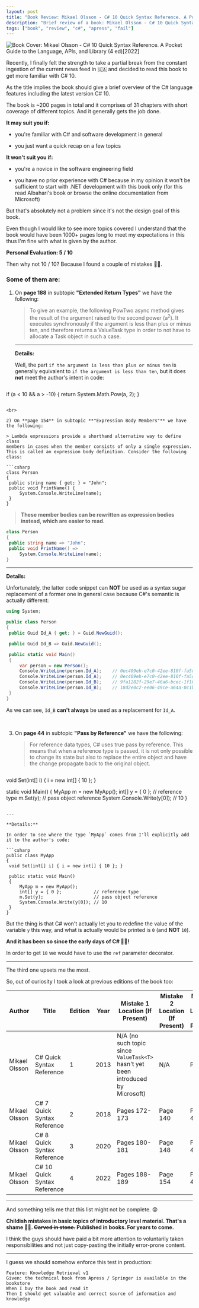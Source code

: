 ```yaml
---
layout: post
title: "Book Review: Mikael Olsson - C# 10 Quick Syntax Reference. A Pocket Guide to the Language, APIs, and Library (4 ed)[2022]"
description: "Brief review of a book: Mikael Olsson - C# 10 Quick Syntax Reference. A Pocket Guide to the Language, APIs, and Library (4 ed)[2022]. Score: 5 / 10"
tags: ["book", "review", "c#", "apress", "fail"]
---
```


![Book Cover: Mikael Olsson - C# 10 Quick Syntax Reference. A Pocket Guide to the Language, APIs, and Library (4 ed)[2022]](/content/binary/img/books/olsson-csharp-10-quick-syntax-reference-2022.jpg)

Recently, I finally felt the strength to take a partial break from the constant ingestion of the current news feed in :ukraine: and decided to read this book to get more familiar with C# 10.

As the title implies the book should give a brief overview of the C# language features including the latest version C# 10.

The book is ~200 pages in total and it comprises of 31 chapters with short coverage of different topics. And it generally gets the job done.

**It may suit you if:**

- you're familiar with C# and software development in general

- you just want a quick recap on a few topics

**It won't suit you if:**

- you're a novice in the software engineering field

- you have no prior experience with C# because in my opinion it won't be sufficient to start with .NET development with this book only (for this read Albahari's book or browse the online documentation from Microsoft)

But that's absolutely not a problem since it's not the design goal of this book.

Even though I would like to see more topics covered I understand that the book would have been 1000+ pages long to meet my expectations in this thus I'm fine with what is given by the author.

**Personal Evaluation: 5 / 10**

Then why not 10 / 10? Because I found a couple of mistakes :man_facepalming:.

### Some of them are:

1) On **page 188** in subtopic **"Extended Return Types"** we have the following:

   > To give an example, the following PowTwo async method gives
the result of the argument raised to the second power (a<sup>2</sup>). It executes
synchronously if the argument is less than plus or minus ten, and therefore
returns a ValueTask<double> type in order to not have to allocate a Task
object in such a case. 

   ---

   **Details:**

   Well, the part `if the argument is less than plus or minus ten` is generally equivalent to `if the argument is less than ten`, but it does **not** meet the author's intent in code:

   ```csharp
if (a < 10 && a > -10) {
    return System.Math.Pow(a, 2);
}
   ```

<br>

2) On **page 154** in subtopic **"Expression Body Members"** we have the following:

   > Lambda expressions provide a shorthand alternative way to define class
members in cases when the member consists of only a single expression.
This is called an expression body definition. Consider the following class:

   ```csharp
class Person
{
    public string name { get; } = "John";
    public void PrintName() {
        System.Console.WriteLine(name);
    }
}
   ```

   > **These member bodies can be rewritten as expression bodies instead,
which are easier to read.**

   ```csharp
class Person
{
    public string name => "John";
    public void PrintName() =>
        System.Console.WriteLine(name);
}
   ```

   ---

   **Details:**

   Unfortunately, the latter code snippet can **NOT** be used as a syntax sugar replacement of a former one in general case because C#'s semantic is actually different:

   ```csharp
using System;
   
public class Person
{
    public Guid Id_A { get; } = Guid.NewGuid();

    public Guid Id_B => Guid.NewGuid();

    public static void Main()
    {
        var person = new Person();
        Console.WriteLine(person.Id_A);    // 0ec409eb-e7c0-42ee-810f-fa5d00b9e033
        Console.WriteLine(person.Id_A);    // 0ec409eb-e7c0-42ee-810f-fa5d00b9e033
        Console.WriteLine(person.Id_B);    // 9fa1282f-29e7-46a6-bcec-1f1625fd9056
        Console.WriteLine(person.Id_B);    // 18d2e0c2-ee06-49ce-a64a-0c1ba0837f0c
    }
}
   ```

   As we can see, `Id_B` **can't always** be used as a replacement for `Id_A`.

<br>

3) On **page 44** in subtopic **"Pass by Reference"** we have the following:

   > For reference data types, C# uses true pass by reference. This means that
when a reference type is passed, it is not only possible to change its state
but also to replace the entire object and have the change propagate back to
the original object.

   ```csharp
void Set(int[] i) { i = new int[] { 10 }; }

static void Main()
{
    MyApp m = new MyApp();
    int[] y = { 0 };            // reference type
    m.Set(y);                   // pass object reference
    System.Console.Write(y[0]); // 10
}
   ```

   ---

   **Details:**

   In order to see where the type `MyApp` comes from I'll explicitly add it to the author's code:

   ```csharp
public class MyApp
{
    void Set(int[] i) { i = new int[] { 10 }; }

    public static void Main()
    {
        MyApp m = new MyApp();
        int[] y = { 0 };            // reference type
        m.Set(y);                   // pass object reference
        System.Console.Write(y[0]); // 10
    }
}
   ```
 
   But the thing is that C# won't actually let you to redefine the value of the variable `y` this way, and what is actually would be printed is `0` (and **NOT** `10`). 
   
   **And it has been so since the early days of C# :man_shrugging:!**
   
   In order to get `10` we would have to use the `ref` parameter decorator.
  
---

The third one upsets me the most.

So, out of curiosity I took a look at previous editions of the book too:

Author | Title | Edition | Year | Mistake 1 Location (If Present) | Mistake 2 Location (If Present) | Mistake 3 Location (If Present) | Book Technical Reviewer
--- | --- | --- | --- | --- | --- | --- | ---
Mikael Olsson | C# Quick Syntax Reference | 1 | 2013 | N/A (no such topic since `ValueTask<T>` hasn't yet been introduced by Microsoft) | N/A | Page 27 | Michael Thomas
Mikael Olsson | C# 7 Quick Syntax Reference | 2 | 2018 | Pages 172-173 | Page 140 | Pages 43-44 | Michael Thomas
Mikael Olsson | C# 8 Quick Syntax Reference | 3 | 2020 | Pages 180-181 | Page 148 | Pages 43-44 | Michael Thomas
Mikael Olsson | C# 10 Quick Syntax Reference | 4 | 2022 | Pages 188-189 | Page 154 | Pages 43-44 | Doug Holland

---

And something tells me that this list might not be complete. :worried:

**Childish mistakes in basic topics of introductory level material. That's a shame :man_facepalming:. ~~Carved in stone.~~ Published in books. For years to come.**

I think the guys should have paid a bit more attention to voluntarily taken responsibilities and not just copy-pasting the initially error-prone content.

---

I guess we should somehow enforce this test in production:

```gherkin
Feature: Knowledge Retrieval v1
Given: the technical book from Apress / Springer is available in the bookstore
When I buy the book and read it
Then I should get valuable and correct source of information and knowledge
```

